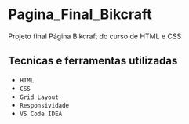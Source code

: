 # Pagina_Final_Bikcraft
Projeto final Página Bikcraft do curso de HTML e CSS

## Tecnicas e ferramentas utilizadas
 
- ``HTML``
- ``CSS``
- ``Grid Layout``
- ``Responsividade``
- ``VS Code IDEA``



